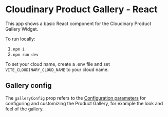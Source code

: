 # Cloudinary Product Gallery - React

This app shows a basic React component for the Cloudinary Product Gallery Widget.

To run locally:

1. `npm i`
2. `npm run dev`

To set your cloud name, create a .env file and set `VITE_CLOUDINARY_CLOUD_NAME` to your cloud name.

## Gallery config

The `galleryConfig` prop refers to the [Configuration parameters](https://cloudinary.com/documentation/product_gallery_reference) for configuring and customizing the Product Gallery, for example the look and feel of the gallery.
